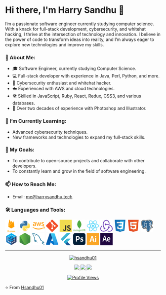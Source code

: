 # Hi there, I'm Harry Sandhu 👋

I’m a passionate software engineer currently studying computer science. With a knack for full-stack development, cybersecurity, and whitehat hacking, I thrive at the intersection of technology and innovation. I believe in the power of code to transform ideas into reality, and I’m always eager to explore new technologies and improve my skills.

### 🌟 About Me:
- 🎓 Software Engineer, currently studying Computer Science.
- 💻 Full-stack developer with experience in Java, Perl, Python, and more.
- 🔐 Cybersecurity enthusiast and whitehat hacker.
- ☁️ Experienced with AWS and cloud technologies.
- 🛠️ Skilled in JavaScript, Ruby, React, Redux, CSS3, and various databases.
- 🎨 Over two decades of experience with Photoshop and Illustrator.

### 🌱 I’m Currently Learning:
- Advanced cybersecurity techniques.
- New frameworks and technologies to expand my full-stack skills.

### 🎯 My Goals:
- To contribute to open-source projects and collaborate with other developers.
- To constantly learn and grow in the field of software engineering.

### 📫 How to Reach Me:
- Email: me@harrysandhu.tech

### 🛠️ Languages and Tools:

<p align="left">
  <a href="https://firebase.google.com/" target="_blank"><img src="https://github.com/devicons/devicon/blob/master/icons/firebase/firebase-plain-wordmark.svg" alt="firebase" width="40" height="40"/></a>
  <a href="https://www.python.org" target="_blank"><img src="https://github.com/devicons/devicon/raw/master/icons/python/python-original.svg" alt="python" width="40" height="40"/></a>
  <a href="https://aws.amazon.com/" target="_blank"><img src="https://github.com/devicons/devicon/blob/master/icons/amazonwebservices/amazonwebservices-plain-wordmark.svg" alt="aws" width="40" height="40"/></a>
  <a href="https://git-scm.com/" target="_blank"><img src="https://github.com/devicons/devicon/raw/master/icons/git/git-original.svg" alt="git" width="40" height="40"/></a>
  <a href="https://www.javascript.com/" target="_blank"><img src="https://github.com/devicons/devicon/raw/master/icons/javascript/javascript-original.svg" alt="javascript" width="40" height="40"/></a>
  <a href="https://www.mongodb.com/" target="_blank"><img src="https://github.com/devicons/devicon/blob/master/icons/mongodb/mongodb-plain-wordmark.svg" alt="ruby" width="40" height="40"/></a>
  <a href="https://reactjs.org/" target="_blank"><img src="https://github.com/devicons/devicon/raw/master/icons/react/react-original.svg" alt="react" width="40" height="40"/></a>
  <a href="https://redux.js.org/" target="_blank"><img src="https://github.com/devicons/devicon/raw/master/icons/redux/redux-original.svg" alt="redux" width="40" height="40"/></a>
  <a href="https://developer.mozilla.org/en-US/docs/Web/CSS" target="_blank"><img src="https://github.com/devicons/devicon/raw/master/icons/css3/css3-original.svg" alt="css3" width="40" height="40"/></a>
  <a href="https://github.com/devicons/devicon/blob/master/icons/html5/html5-original.svg" target="_blank"><img src="https://github.com/devicons/devicon/blob/master/icons/html5/html5-original.svg" alt="css3" width="40" height="40"/></a>
  <a href="https://www.postgresql.org" target="_blank"><img src="https://github.com/devicons/devicon/raw/master/icons/postgresql/postgresql-original.svg" alt="postgresql" width="40" height="40"/></a>
  <a href="https://sequelize.org/" target="_blank"><img src="https://github.com/devicons/devicon/raw/master/icons/sequelize/sequelize-original.svg" alt="sequelize" width="40" height="40"/></a>
  <a href="https://nodejs.org" target="_blank"><img src="https://github.com/devicons/devicon/raw/master/icons/nodejs/nodejs-original.svg" alt="nodejs" width="40" height="40"/></a>
  <a href="https://www.mysql.com/" target="_blank"><img src="https://github.com/devicons/devicon/raw/master/icons/mysql/mysql-original.svg" alt="mysql" width="40" height="40"/></a>
  <a href="https://azure.microsoft.com/en-us/" target="_blank"><img src="https://github.com/devicons/devicon/raw/master/icons/azure/azure-original.svg" alt="azure" width="40" height="40"/></a>
  <a href="https://flutter.dev/" target="_blank"><img src="https://github.com/devicons/devicon/raw/master/icons/flutter/flutter-original.svg" alt="flutter" width="40" height="40"/></a>
  <a href="https://www.adobe.com/products/photoshop.html" target="_blank"><img src="https://github.com/devicons/devicon/raw/master/icons/photoshop/photoshop-plain.svg" alt="photoshop" width="40" height="40"/></a>
  <a href="https://www.adobe.com/products/illustrator.html" target="_blank"><img src="https://github.com/devicons/devicon/raw/master/icons/illustrator/illustrator-plain.svg" alt="illustrator" width="40" height="40"/></a>
  <a href="https://www.adobe.com/products/aftereffects.html" target="_blank"><img src="https://github.com/devicons/devicon/raw/master/icons/aftereffects/aftereffects-plain.svg" alt="after effects" width="40" height="40"/></a>
</p>

---
<p align="center"> 
  <a href="https://github.com/ryo-ma/github-profile-trophy"><img src="https://github-profile-trophy.vercel.app/?username=hsandhu01" alt="hsandhu01" /></a> 
</p>
<p align="center">
  
  <a href="https://github.com/hsandhu01/github-readme-stats">
    <img height=200 src="https://github-readme-stats.vercel.app/api?username=hsandhu01" />
  </a>
  <a href="https://github.com/hsandhu01/convoychat">
    <img height=200 src="https://github-readme-stats.vercel.app/api/top-langs?username=hsandhu01&layout=compact&langs_count=8&card_width=320" />
  </a>
  <a href="https://git.io/streak-stats">
    <img height=200 src="https://streak-stats.demolab.com/?user=hsandhu01" />
  </a>
</p>

<p align="center">
  <a href="https://komarev.com/ghpvc/?username=hsandhu01&color=green">
    <img src="https://komarev.com/ghpvc/?username=hsandhu01&color=green" alt="Profile Views" height=30 />
  </a>
</p>


⭐️ From [Hsandhu01](https://github.com/hsandhu01)
